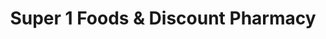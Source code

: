 ---
title: "Super 1 Foods & Discount Pharmacy"
url: /longview/super-1-foods-und-discount-pharmacy/
shop: Supermarkt
---
